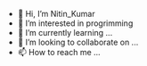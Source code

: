 - 👋 Hi, I’m Nitin_Kumar
- 👀 I’m interested in progrimming
- 🌱 I’m currently learning ...
- 💞️ I’m looking to collaborate on ...
- 📫 How to reach me ...

<!---
nitinkumar14920914/nitinkumar14920914 is a ✨ special ✨ repository because its `README.md` (this file) appears on your GitHub profile.
You can click the Preview link to take a look at your changes.
--->
